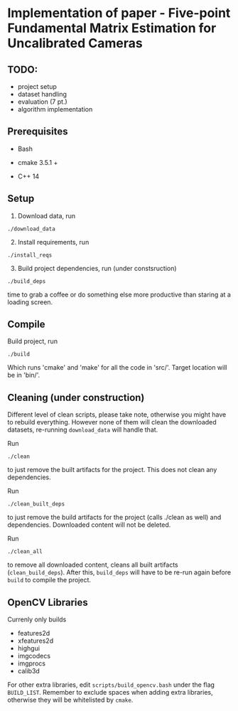 # Implementation of paper - Five-point Fundamental Matrix Estimation for Uncalibrated Cameras

## TODO:
- project setup
- dataset handling
- evaluation (7 pt.)
- algorithm implementation

## Prerequisites

- Bash

- cmake 3.5.1 +

- C++ 14


## Setup

1. Download data, run
  ```
  ./download_data
  ```

2. Install requirements, run
  ```
  ./install_reqs
  ```

3. Build project dependencies, run (under constsruction)
  ```
  ./build_deps
  ```
  time to grab a coffee or do something else more productive than staring at a loading screen.


## Compile

Build project, run
  ```
  ./build
  ```
Which runs 'cmake' and 'make' for all the code in 'src/'. Target location will be in 'bin/'.


## Cleaning (under construction)

Different level of clean scripts, please take note, otherwise you might have to rebuild everything.
However none of them will clean the downloaded datasets, re-running `download_data` will handle that.

Run
```
./clean
```
to just remove the built artifacts for the project. This does not clean any
dependencies.

Run
```
./clean_built_deps
```
to just remove the build artifacts for the project (calls ./clean as well) and 
dependencies. Downloaded content will not be deleted.

Run
```
./clean_all
```
to remove all downloaded content, cleans all built artifacts (`clean_build_deps`). 
After this, `build_deps` will have to be re-run again before `build` to compile 
the project.


## OpenCV Libraries

Currenly only builds

- features2d
- xfeatures2d
- highgui
- imgcodecs
- imgprocs
- calib3d

For other extra libraries, edit `scripts/build_opencv.bash` 
under the flag `BUILD_LIST`. Remember to exclude spaces when adding extra 
libraries, otherwise they will be whitelisted by `cmake`.